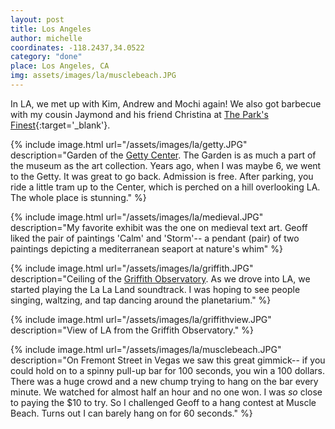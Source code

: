 ```yaml
---
layout: post
title: Los Angeles
author: michelle
coordinates: -118.2437,34.0522
category: "done"
place: Los Angeles, CA
img: assets/images/la/musclebeach.JPG
---
```


In LA, we met up with Kim, Andrew and Mochi again! We also got barbecue with my cousin Jaymond and his friend Christina at [The Park's Finest](https://www.theparksfinest.com/){:target='_blank'}. 

{% include image.html url="/assets/images/la/getty.JPG" description="Garden of the <a href='http://www.getty.edu/' target='_blank'>Getty Center</a>. The Garden is as much a part of the museum as the art collection. Years ago, when I was maybe 6, we went to the Getty. It was great to go back. Admission is free. After parking, you ride a little tram up to the Center, which is perched on a hill overlooking LA. The whole place is stunning." %}

{% include image.html url="/assets/images/la/medieval.JPG" description="My favorite exhibit was the one on medieval text art. Geoff liked the pair of paintings 'Calm' and 'Storm'-- a pendant (pair) of two paintings depicting a mediterranean seaport at nature's whim" %}

{% include image.html url="/assets/images/la/griffith.JPG" description="Ceiling of the <a href='www.griffithobservatory.org' target='_blank'>Griffith Observatory</a>. As we drove into LA, we started playing the La La Land soundtrack. I was hoping to see people singing, waltzing, and tap dancing around the planetarium." %}

{% include image.html url="/assets/images/la/griffithview.JPG" description="View of LA from the Griffith Observatory." %}

{% include image.html url="/assets/images/la/musclebeach.JPG" description="On Fremont Street in Vegas we saw this great gimmick-- if you could hold on to a spinny pull-up bar for 100 seconds, you win a 100 dollars. There was a huge crowd and a new chump trying to hang on the bar every minute. We watched for almost half an hour and no one won. I was *so* close to paying the $10 to try. So I challenged Geoff to a hang contest at Muscle Beach. Turns out I can barely hang on for 60 seconds." %}